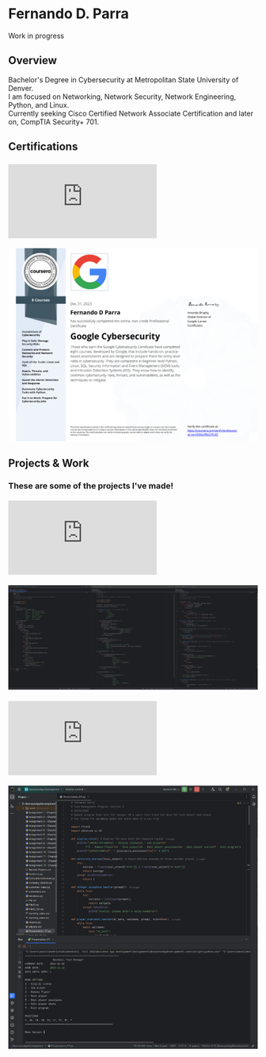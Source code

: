 # Fernando D. Parra
Work in progress
## Overview
Bachelor's Degree in Cybersecurity at Metropolitan State University of Denver.
<br>I am focused on Networking, Network Security, Network Engineering, Python, and Linux.
<br>Currently seeking Cisco Certified Network Associate Certification and later on, CompTIA Security+ 701.

## Certifications
<!-- Link to certifications -->
### ![Google Certifications](https://github.com/Fernando144ft/My-Work-Repo/blob/main/Google%20Cybersecurity/readme.md)
<!-- Certification Image -->
![Google Cybersecurity](https://github.com/Fernando144ft/My-Work-Repo/blob/main/Google%20Cybersecurity/Images/Google%20Cybersecurity.png)

## Projects & Work
### These are some of the projects I've made!
#### ![Python & Databases](https://github.com/Fernando144ft/My-Work-Repo/blob/main/Python/Python%20%26%20Databases/readme.md)
![Screenshot 2024-11-10 164905](https://github.com/Fernando144ft/My-Work-Repo/blob/main/Python/Images/Screenshot%202024-11-10%20164905.png)
#### ![Team Management Project](https://github.com/Fernando144ft/My-Work-Repo/blob/main/Python/Team%20Management%20Program/readme.md)
![Screenshot 2024-11-10 171023](https://github.com/Fernando144ft/My-Work-Repo/blob/main/Python/Images/Screenshot%202024-11-10%20171023.png)

